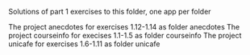 Solutions of part 1 exercises to this folder, one app per folder

The project anecdotes for exercises 1.12-1.14 as folder anecdotes
The project courseinfo for execises 1.1-1.5 as folder courseinfo
The project unicafe for exercises 1.6-1.11 as folder unicafe
